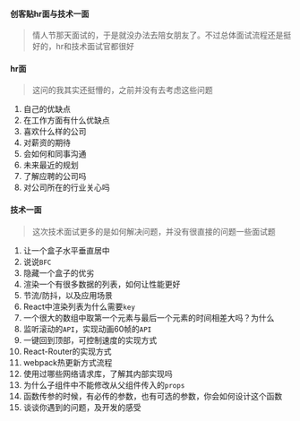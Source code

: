 #### 创客贴hr面与技术一面

> 情人节那天面试的，于是就没办法去陪女朋友了。不过总体面试流程还是挺好的，hr和技术面试官都很好

#### hr面

> 这问的我其实还挺懵的，之前并没有去考虑这些问题

1. 自己的优缺点
2. 在工作方面有什么优缺点
3. 喜欢什么样的公司
4. 对薪资的期待
5. 会如何和同事沟通
6. 未来最近的规划
7. 了解应聘的公司吗
8. 对公司所在的行业关心吗

#### 技术一面

> 这次技术面试更多的是如何解决问题，并没有很直接的问题一些面试题

1. 让一个盒子水平垂直居中
2. 说说`BFC`
3. 隐藏一个盒子的优劣
4. 渲染一个有很多数据的列表，如何让性能更好
5. 节流/防抖，以及应用场景
6. React中渲染列表为什么需要`key`
7. 一个很大的数组中取第一个元素与最后一个元素的时间相差大吗？为什么
8. 监听滚动的`API`，实现动画60帧的`API`
9. 一键回到顶部，可控制速度的实现方式
10. React-Router的实现方式
11. webpack热更新方式流程
12. 使用过哪些网络请求库，了解其内部实现吗
13. 为什么子组件中不能修改从父组件传入的`props`
14. 函数传参的时候，有必传的参数，也有可选的参数，你会如何设计这个函数
15. 谈谈你遇到的问题，及开发的感受